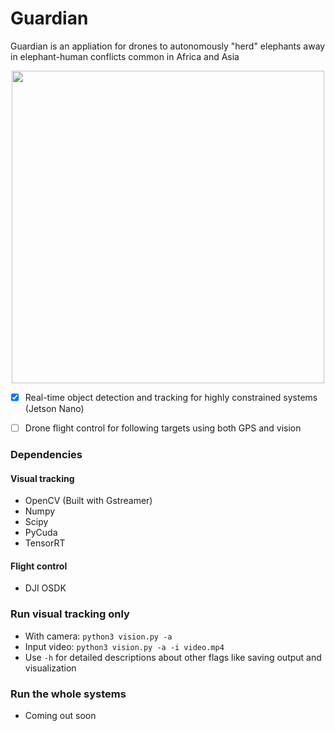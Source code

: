 # Guardian
Guardian is an appliation for drones to autonomously "herd" elephants away in elephant-human conflicts common in Africa and Asia
<p align="center">
<img src="https://drive.google.com/uc?export=view&id=1dER_83L4msWddD8ZS_Vx1uyFTJlT_zaa" width="500">
</p>

- [x] Real-time object detection and tracking for highly constrained systems (Jetson Nano)
- [ ] Drone flight control for following targets using both GPS and vision


### Dependencies
#### Visual tracking
- OpenCV (Built with Gstreamer)
- Numpy
- Scipy
- PyCuda
- TensorRT
#### Flight control
- DJI OSDK

### Run visual tracking only
- With camera: `python3 vision.py -a`
- Input video: `python3 vision.py -a -i video.mp4`
- Use `-h` for detailed descriptions about other flags like saving output and visualization
### Run the whole systems
- Coming out soon
